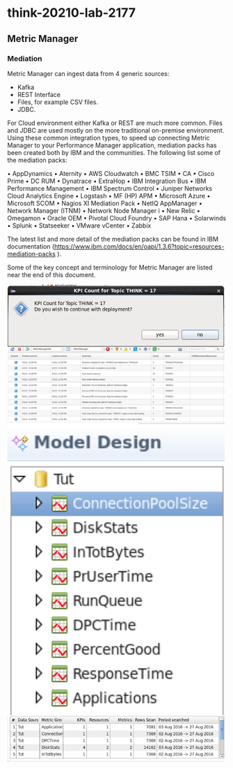 # think-20210-lab-2177
## Metric Manager
### Mediation

Metric Manager can ingest data from 4 generic sources:
-	Kafka 
-	REST Interface
-	Files, for example CSV files.
-	JDBC.

For Cloud environment either Kafka or REST are much more common.  Files and JDBC are used mostly on the more traditional on-premise environment.
Using these common integration types, to speed up connecting Metric Manager to your Performance Manager application, mediation packs has been created both by IBM and the communities.  The following list some of the mediation packs: 

•	AppDynamics
•	Aternity
•	AWS Cloudwatch
•	BMC TSIM
•	CA 
•	Cisco Prime 
•	DC RUM
•	Dynatrace
•	ExtraHop
•	IBM Integration Bus
•	IBM Performance Management
•	IBM Spectrum Control
•	Juniper Networks Cloud Analytics Engine
•	Logstash
•	MF (HP) APM
•	Microsoft Azure
•	Microsoft SCOM
•	Nagios XI Mediation Pack
•	NetIQ AppManager
•	Network Manager (ITNM)
•	Network Node Manager i
•	New Relic
•	Omegamon
•	Oracle OEM
•	Pivotal Cloud Foundry
•	SAP Hana
•	Solarwinds
•	Splunk
•	Statseeker
•	VMware vCenter
•	Zabbix

The latest list and more detail of the mediation packs can be found in IBM documentation (https://www.ibm.com/docs/en/oapi/1.3.6?topic=resources-mediation-packs ).

Some of the key concept and terminology for Metric Manager are listed near the end of this document.


<img src="./images/mediation_1.png" alt="Watson AIOps Metric Manager" width="500" align="center"/>
<img src="./images/mediation_2.png" alt="Watson AIOps Metric Manager" width="500" align="center"/>
<img src="./images/mediation_3.png" alt="Watson AIOps Metric Manager" width="500" align="center"/>
<img src="./images/mediation_4.png" alt="Watson AIOps Metric Manager" width="500" align="center"/>